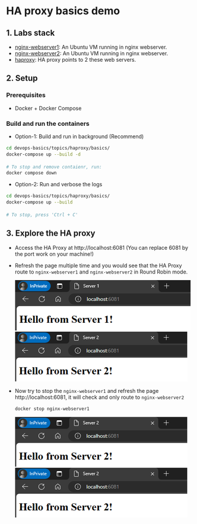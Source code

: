 # HA proxy basics demo

## 1. Labs stack

- [nginx-webserver1](https://nginx.org/): An Ubuntu VM running in nginx webserver.
- [nginx-webserver2](https://nginx.org/): An Ubuntu VM running in nginx webserver.
- [haproxy](https://www.haproxy.org/): HA proxy points to 2 these web servers.

## 2. Setup

### Prerequisites

- Docker + Docker Compose

### Build and run the containers

- Option-1: Build and run in background (Recommend)

```bash
cd devops-basics/topics/haproxy/basics/
docker-compose up --build -d

# To stop and remove contaienr, run:
docker compose down
```

- Option-2: Run and verbose the logs

```bash
cd devops-basics/topics/haproxy/basics/
docker-compose up --build

# To stop, press 'Ctrl + C'
```

## 3. Explore the HA proxy

- Access the HA Proxy at http://localhost:6081 (You can replace 6081 by the port work on your machine!)
- Refresh the page multiple time and you would see that the HA Proxy route to `nginx-webserver1` and `nginx-webserver2` in Round Robin mode.

  ![nginx-webserver1](./assets/server1.png)
  ![nginx-webserver2](./assets/server2.png)

- Now try to stop the `nginx-webserver1` and refresh the page http://localhost:6081, it will check and only route to `nginx-webserver2`

  ```bash
  docker stop nginx-webserver1
  ```

  ![nginx-webserver1](./assets/server2.png)
  ![nginx-webserver2](./assets/server2.png)
